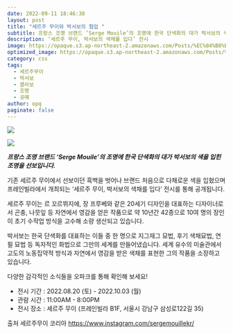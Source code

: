 ```yaml
---
date: 2022-09-11 18:46:38
layout: post
title: "세르주 무이와 박서보의 협업 "
subtitle: 프랑스 조명 브랜드 ‘Serge Mouile’의 조명에 한국 단색화의 대가 박서보의 색을 입힌 조명을 선보입니다.
description: ‘세르주 무이, 박서보의 색채를 입다’ 전시
image: https://opaque.s3.ap-northeast-2.amazonaws.com/Posts/%EC%84%B8%EB%A5%B4%EC%A3%BC%EB%AC%B4%EC%9D%B4/1.jpg
optimized_image: https://opaque.s3.ap-northeast-2.amazonaws.com/Posts/%EC%84%B8%EB%A5%B4%EC%A3%BC%EB%AC%B4%EC%9D%B4/1.jpg
category: css
tags:
  - 세르주무이
  - 박서보
  - 콜라보
  - 조명
  - 공예
author: opq
paginate: false
---
```



![](https://opaque.s3.ap-northeast-2.amazonaws.com/Posts/%EC%84%B8%EB%A5%B4%EC%A3%BC%EB%AC%B4%EC%9D%B4/2.jpg)

![](https://opaque.s3.ap-northeast-2.amazonaws.com/Posts/%EC%84%B8%EB%A5%B4%EC%A3%BC%EB%AC%B4%EC%9D%B4/3.jpg)

***프랑스 조명 브랜드 ‘Serge Mouile’의 조명에 한국 단색화의 대가 박서보의 색을 입힌 조명을 선보입니다.***

기존 세르주 무이에서 선보이던 흑백을 벗어나 브랜드 처음으로 다채로운 색을 입혔으며 프레인빌라에서 개최되는 ‘세르주 무이, 박서보의 색채를 입다’ 전시를 통해 공개됩니다.

세르주 무이는 르 꼬르뷔지에, 장 프루베와 같은 20세기 디자인을 대표하는 디자이너로서 곤충, 나뭇잎 등 자연에서 영감을 얻은 작품으로 약 10년간 42종으로 10여 명의 장인이 초기 수작업 방식을 고수해 소량 생산되고 있습니다.

박서보는 한국 단색화를 대표하는 이들 중 한 명으로 지그재그 묘법, 후기 색채묘법, 연필 묘법 등 독자적인 화법으로 그만의 세계를 만들어냈습니다. 세계 유수의 미술관에서 고도의 노동집약적 방식과 자연에서 영감을 받은 색채를 표현한 그의 작품을 소장하고 있습니다.

다양한 감각적인 소식들을 오파크를 통해 확인해 보세요!

* 전시 기간 : 2022.08.20 (토) - 2022.10.03 (월)
* 관람 시간 : 11:00AM - 8:00PM
* 전시 장소 : 세르주 무이 (프레인빌라 B1F, 서울시 강남구 삼성로122길 35)

출처 세르주무이 코리아 [](https://www.instagram.com/sergemouillekr/)<https://www.instagram.com/sergemouillekr/>